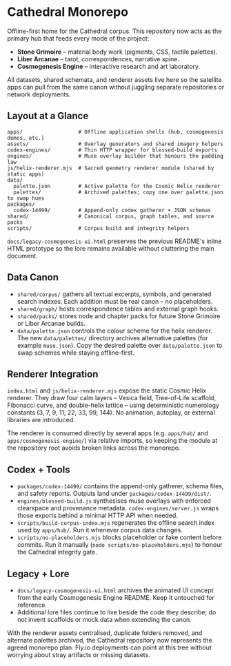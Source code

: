 # Cathedral Monorepo

Offline-first home for the Cathedral corpus. This repository now acts as the
primary hub that feeds every mode of the project:

* **Stone Grimoire** – material body work (pigments, CSS, tactile palettes).
* **Liber Arcanae** – tarot, correspondences, narrative spine.
* **Cosmogenesis Engine** – interactive research and art laboratory.

All datasets, shared schemata, and renderer assets live here so the satellite
apps can pull from the same canon without juggling separate repositories or
network deployments.

## Layout at a Glance

```
apps/                  # Offline application shells (hub, cosmogenesis demos, etc.)
assets/                # Overlay generators and shared imagery helpers
codex-engines/         # Thin HTTP wrapper for blessed-build exports
engines/               # Muse overlay builder that honours the padding law
js/helix-renderer.mjs  # Sacred geometry renderer module (shared by static apps)
data/
  palette.json         # Active palette for the Cosmic Helix renderer
  palettes/            # Archived palettes; copy one over palette.json to swap hues
packages/
  codex-14499/         # Append-only codex gatherer + JSON schemas
shared/                # Canonical corpus, graph tables, and source packs
scripts/               # Corpus build and integrity helpers
```

`docs/legacy-cosmogenesis-ui.html` preserves the previous README's inline HTML
prototype so the lore remains available without cluttering the main document.

## Data Canon

* `shared/corpus/` gathers all textual excerpts, symbols, and generated search
  indexes. Each addition must be real canon – no placeholders.
* `shared/graph/` hosts correspondence tables and external graph hooks.
* `shared/packs/` stores node and chapter packs for future Stone Grimoire or
  Liber Arcanae builds.
* `data/palette.json` controls the colour scheme for the helix renderer. The new
  `data/palettes/` directory archives alternative palettes (for example
  `muse.json`). Copy the desired palette over `data/palette.json` to swap schemes
  while staying offline-first.

## Renderer Integration

`index.html` and `js/helix-renderer.mjs` expose the static Cosmic Helix renderer.
They draw four calm layers – Vesica field, Tree-of-Life scaffold, Fibonacci
curve, and double-helix lattice – using deterministic numerology constants
(3, 7, 9, 11, 22, 33, 99, 144). No animation, autoplay, or external libraries are
introduced.

The renderer is consumed directly by several apps (e.g. `apps/hub/` and
`apps/cosmogenesis-engine/`) via relative imports, so keeping the module at the
repository root avoids broken links across the monorepo.

## Codex + Tools

* `packages/codex-14499/` contains the append-only gatherer, schema files, and
  safety reports. Outputs land under `packages/codex-14499/dist/`.
* `engines/blessed-build.js` synthesises muse overlays with enforced clearspace
  and provenance metadata. `codex-engines/server.js` wraps those exports behind a
  minimal HTTP API when needed.
* `scripts/build-corpus-index.mjs` regenerates the offline search index used by
  `apps/hub/`. Run it whenever corpus data changes.
* `scripts/no-placeholders.mjs` blocks placeholder or fake content before
  commits. Run it manually (`node scripts/no-placeholders.mjs`) to honour the
  Cathedral integrity gate.

## Legacy + Lore

* `docs/legacy-cosmogenesis-ui.html` archives the animated UI concept from the
  early Cosmogenesis Engine README. Keep it untouched for reference.
* Additional lore files continue to live beside the code they describe; do not
  invent scaffolds or mock data when extending the canon.

With the renderer assets centralised, duplicate folders removed, and alternate
palettes archived, the Cathedral repository now represents the agreed monorepo
plan. Fly.io deployments can point at this tree without worrying about stray
artifacts or missing datasets.
